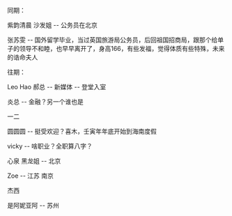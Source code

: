 同期：

紫韵清晨 沙发姐 -- 公务员在北京

张苏雯 -- 国外留学毕业，当过英国旅游局公务员，后回祖国招商局，跟那个给单子的领导不和睦，也早早离开了，身高166，有些发福，觉得体质有些特殊，未来的诰命夫人

往期：

Leo Hao 郝总 -- 新媒体 -- 登堂入室

炎总 -- 金融？另一个谁也是

一二

圆圆圆 -- 挺受欢迎？喜木，壬寅年年底开始到海南度假

vicky -- 啥职业？全职算八字？

心泉 黑龙姐 -- 北京

Zoe -- 江苏 南京

杰西

是阿妮亚阿 -- 苏州